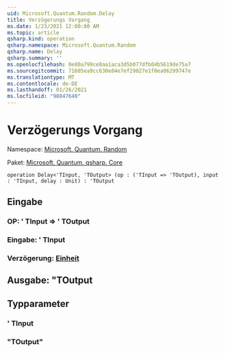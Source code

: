 ```yaml
---
uid: Microsoft.Quantum.Random.Delay
title: Verzögerungs Vorgang
ms.date: 1/23/2021 12:00:00 AM
ms.topic: article
qsharp.kind: operation
qsharp.namespace: Microsoft.Quantum.Random
qsharp.name: Delay
qsharp.summary: ''
ms.openlocfilehash: 0e80a799ce8aa1aca3d5b077dfb04b5619de75a7
ms.sourcegitcommit: 71605ea9cc630e84e7ef29027e1f0ea06299747e
ms.translationtype: MT
ms.contentlocale: de-DE
ms.lasthandoff: 01/26/2021
ms.locfileid: "98847640"
---
```

# <a name="delay-operation"></a>Verzögerungs Vorgang

Namespace: [Microsoft. Quantum. Random](xref:Microsoft.Quantum.Random)

Paket: [Microsoft. Quantum. qsharp. Core](https://nuget.org/packages/Microsoft.Quantum.QSharp.Core)




```qsharp
operation Delay<'TInput, 'TOutput> (op : ('TInput => 'TOutput), input : 'TInput, delay : Unit) : 'TOutput
```


## <a name="input"></a>Eingabe

### <a name="op--tinput--toutput"></a>OP: ' TInput => ' TOutput 




### <a name="input--tinput"></a>Eingabe: ' TInput




### <a name="delay--unit"></a>Verzögerung: [Einheit](xref:microsoft.quantum.lang-ref.unit)





## <a name="output--toutput"></a>Ausgabe: "TOutput



## <a name="type-parameters"></a>Typparameter

### <a name="tinput"></a>' TInput


### <a name="toutput"></a>"TOutput"

